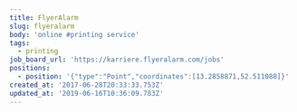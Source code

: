 ```yaml
---
title: FlyerAlarm
slug: flyeralarm
body: 'online #printing service'
tags:
  - printing
job_board_url: 'https://karriere.flyeralarm.com/jobs'
positions:
  - position: '{"type":"Point","coordinates":[13.2858871,52.511088]}'
created_at: '2017-06-28T20:33:33.753Z'
updated_at: '2019-06-16T10:36:09.783Z'
---
```


